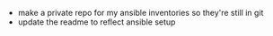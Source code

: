 * make a private repo for my ansible inventories so they're still in git
* update the readme to reflect ansible setup
